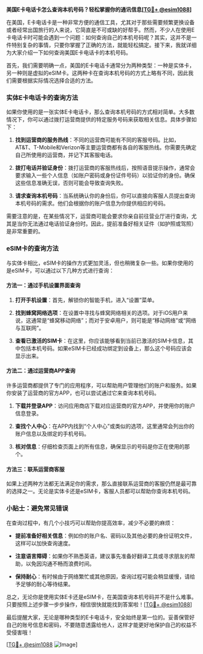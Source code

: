 **美国E卡电话卡怎么查询本机号码？轻松掌握你的通讯信息[[TG💪+ @esim1088](https://t.me/s/esim1088)]**

在美国，E卡电话卡是一种非常方便的通信工具，尤其对于那些需要频繁更换设备或者经常出国旅行的人来说，它简直是不可或缺的好帮手。然而，不少人在使用E卡电话卡时可能会遇到一个问题：如何查询自己的本机号码呢？其实，这并不是一件特别复杂的事情，只要你掌握了正确的方法，就能轻松搞定。接下来，我就详细为大家介绍一下如何查询美国E卡电话卡的本机号码。

首先，我们需要明确一点，美国的E卡电话卡通常分为两种类型：一种是实体卡，另一种则是虚拟的eSIM卡。这两种卡在查询本机号码的方式上略有不同，因此我们需要根据实际情况选择合适的方法。

### 实体E卡电话卡的查询方法

如果你使用的是一张实体E卡电话卡，那么查询本机号码的方式相对简单。大多数情况下，你可以通过拨打运营商提供的特定服务号码来获取相关信息。具体步骤如下：

1. **找到运营商的服务热线**：不同的运营商可能有不同的客服号码。比如，AT&T、T-Mobile和Verizon等主要运营商都有各自的客服热线。你需要先确定自己所使用的运营商，并记下其客服电话。

2. **拨打电话并验证身份**：拨打运营商的客服热线后，按照语音提示操作，通常会要求输入一些个人信息（如账户密码或身份证件号码）以验证你的身份。确保这些信息准确无误，否则可能会导致查询失败。

3. **请求查询本机号码**：当系统确认你的身份后，你可以直接向客服人员提出查询本机号码的需求。他们会根据你的账户信息为你提供相应的号码。

需要注意的是，在某些情况下，运营商可能会要求你亲自前往营业厅进行查询，尤其是当你无法通过电话验证身份时。因此，提前准备好相关证件（如护照或驾照）是非常重要的。

### eSIM卡的查询方法

与实体卡相比，eSIM卡的操作方式更加灵活，但也稍微复杂一些。如果你使用的是eSIM卡，可以通过以下几种方式进行查询：

#### 方法一：通过手机设置界面查询

1. **打开手机设置**：首先，解锁你的智能手机，进入“设置”菜单。
   
2. **找到蜂窝网络选项**：在设置中寻找与蜂窝网络相关的选项。对于iOS用户来说，这通常是“蜂窝移动网络”；而对于安卓用户，则可能是“移动网络”或“网络与互联网”。

3. **查看已激活的SIM卡**：在这里，你应该能够看到当前已激活的SIM卡信息，其中包括本机号码。如果eSIM卡已经成功绑定到设备上，那么这个号码应该会显示出来。

#### 方法二：通过运营商APP查询

许多运营商都提供了专门的应用程序，可以帮助用户管理他们的账户和服务。如果你安装了运营商的官方APP，也可以尝试通过它来查询本机号码。

1. **下载并登录APP**：访问应用商店下载对应运营商的官方APP，并使用你的账户信息登录。

2. **查找个人中心**：在APP内找到“个人中心”或类似的选项，这里通常会列出你的账户信息以及绑定的手机号码。

3. **核对信息**：仔细检查页面上的所有信息，确保显示的号码是你正在使用的那个。

#### 方法三：联系运营商客服

如果上述两种方法都无法满足你的需求，那么直接联系运营商的客服仍然是最可靠的选择之一。无论是实体卡还是eSIM卡，客服人员都可以帮助你查询本机号码。

### 小贴士：避免常见错误

在查询过程中，有几个小技巧可以帮助你提高效率，减少不必要的麻烦：

- **提前准备好相关信息**：例如你的账户名、密码以及其他必要的身份证明文件，这样可以加快查询速度。
  
- **注意语言障碍**：如果你不熟悉英语，建议事先准备好翻译工具或寻求朋友的帮助，以免因沟通不畅而浪费时间。

- **保持耐心**：有时候由于网络繁忙或其他原因，查询过程可能会稍显缓慢，请给予足够的耐心等待结果。

总之，无论你是使用实体E卡还是eSIM卡，在美国查询本机号码并不是什么难事。只要按照上述步骤一步步操作，相信很快就能找到答案啦！[[TG💪+ @esim1088](https://t.me/s/esim1088)]

最后提醒大家，无论是哪种类型的E卡电话卡，安全始终是第一位的。妥善保管好自己的账号信息和密码，不要随意透露给他人，这样才能更好地保护自己的权益不受侵害哦！

[[TG💪+ @esim1088](https://t.me/s/esim1088) ![Image](https://i.postimg.cc/4NQfJmqS/Snipaste-2025-05-13-00-14-12.png)]